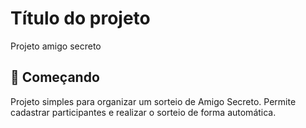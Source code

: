 # Título do projeto

Projeto amigo secreto
## 🚀 Começando

Projeto simples para organizar um sorteio de Amigo Secreto. Permite cadastrar participantes e realizar o sorteio de forma automática.
